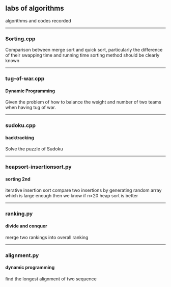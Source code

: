 ## labs of algorithms
algorithms and codes recorded

***

### Sorting.cpp

Comparison between merge sort and quick sort, particularly the difference of their swapping time and running time
sorting method should be clearly known

---

### tug-of-war.cpp
#### Dynamic Programming
Given the problem of how to balance the weight and number of two teams when having tug of war.

---

### sudoku.cpp
#### backtracking
Solve the puzzle of Sudoku

---

### heapsort-insertionsort.py
#### sorting 2nd
iterative insertion sort
compare two insertions by generating random array which is large enough
then we know if n>20 heap sort is better

---

### ranking.py
#### divide and conquer
merge two rankings into overall ranking

---

### alignment.py
#### dynamic programming

find the longest alignment of two sequence

